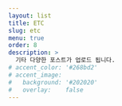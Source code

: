```yaml
---
layout: list
title: ETC
slug: etc
menu: true
order: 8
description: >
  기타 다양한 포스트가 업로드 됩니다.
# accent_color: '#268bd2'
# accent_image:
#   background: '#202020'
#   overlay:    false
---
```

